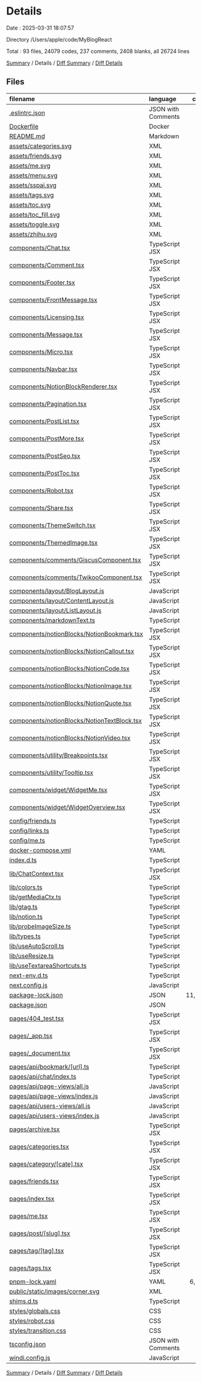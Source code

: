 # Details

Date : 2025-03-31 18:07:57

Directory /Users/apple/code/MyBlogReact

Total : 93 files,  24079 codes, 237 comments, 2408 blanks, all 26724 lines

[Summary](results.md) / Details / [Diff Summary](diff.md) / [Diff Details](diff-details.md)

## Files
| filename | language | code | comment | blank | total |
| :--- | :--- | ---: | ---: | ---: | ---: |
| [.eslintrc.json](/.eslintrc.json) | JSON with Comments | 9 | 0 | 1 | 10 |
| [Dockerfile](/Dockerfile) | Docker | 10 | 0 | 7 | 17 |
| [README.md](/README.md) | Markdown | 4 | 0 | 3 | 7 |
| [assets/categories.svg](/assets/categories.svg) | XML | 4 | 0 | 1 | 5 |
| [assets/friends.svg](/assets/friends.svg) | XML | 5 | 0 | 1 | 6 |
| [assets/me.svg](/assets/me.svg) | XML | 4 | 0 | 1 | 5 |
| [assets/menu.svg](/assets/menu.svg) | XML | 3 | 0 | 1 | 4 |
| [assets/sspai.svg](/assets/sspai.svg) | XML | 3 | 0 | 1 | 4 |
| [assets/tags.svg](/assets/tags.svg) | XML | 5 | 0 | 1 | 6 |
| [assets/toc.svg](/assets/toc.svg) | XML | 3 | 0 | 1 | 4 |
| [assets/toc\_fill.svg](/assets/toc_fill.svg) | XML | 3 | 0 | 1 | 4 |
| [assets/toggle.svg](/assets/toggle.svg) | XML | 5 | 0 | 1 | 6 |
| [assets/zhihu.svg](/assets/zhihu.svg) | XML | 3 | 0 | 1 | 4 |
| [components/Chat.tsx](/components/Chat.tsx) | TypeScript JSX | 150 | 3 | 8 | 161 |
| [components/Comment.tsx](/components/Comment.tsx) | TypeScript JSX | 81 | 0 | 8 | 89 |
| [components/Footer.tsx](/components/Footer.tsx) | TypeScript JSX | 138 | 12 | 3 | 153 |
| [components/FrontMessage.tsx](/components/FrontMessage.tsx) | TypeScript JSX | 76 | 0 | 9 | 85 |
| [components/Licensing.tsx](/components/Licensing.tsx) | TypeScript JSX | 115 | 0 | 7 | 122 |
| [components/Message.tsx](/components/Message.tsx) | TypeScript JSX | 52 | 0 | 6 | 58 |
| [components/Micro.tsx](/components/Micro.tsx) | TypeScript JSX | 93 | 23 | 25 | 141 |
| [components/Navbar.tsx](/components/Navbar.tsx) | TypeScript JSX | 173 | 2 | 7 | 182 |
| [components/NotionBlockRenderer.tsx](/components/NotionBlockRenderer.tsx) | TypeScript JSX | 133 | 8 | 21 | 162 |
| [components/Pagination.tsx](/components/Pagination.tsx) | TypeScript JSX | 51 | 6 | 5 | 62 |
| [components/PostList.tsx](/components/PostList.tsx) | TypeScript JSX | 190 | 13 | 8 | 211 |
| [components/PostMore.tsx](/components/PostMore.tsx) | TypeScript JSX | 53 | 3 | 2 | 58 |
| [components/PostSeo.tsx](/components/PostSeo.tsx) | TypeScript JSX | 59 | 0 | 3 | 62 |
| [components/PostToc.tsx](/components/PostToc.tsx) | TypeScript JSX | 66 | 0 | 8 | 74 |
| [components/Robot.tsx](/components/Robot.tsx) | TypeScript JSX | 62 | 0 | 9 | 71 |
| [components/Share.tsx](/components/Share.tsx) | TypeScript JSX | 97 | 0 | 5 | 102 |
| [components/ThemeSwitch.tsx](/components/ThemeSwitch.tsx) | TypeScript JSX | 35 | 1 | 5 | 41 |
| [components/ThemedImage.tsx](/components/ThemedImage.tsx) | TypeScript JSX | 38 | 2 | 5 | 45 |
| [components/comments/GiscusComponent.tsx](/components/comments/GiscusComponent.tsx) | TypeScript JSX | 20 | 0 | 3 | 23 |
| [components/comments/TwikooComponent.tsx](/components/comments/TwikooComponent.tsx) | TypeScript JSX | 41 | 1 | 6 | 48 |
| [components/layout/BlogLayout.js](/components/layout/BlogLayout.js) | JavaScript | 46 | 0 | 3 | 49 |
| [components/layout/ContentLayout.js](/components/layout/ContentLayout.js) | JavaScript | 20 | 0 | 1 | 21 |
| [components/layout/ListLayout.js](/components/layout/ListLayout.js) | JavaScript | 18 | 0 | 1 | 19 |
| [components/markdownText.ts](/components/markdownText.ts) | TypeScript | 1 | 0 | 1 | 2 |
| [components/notionBlocks/NotionBookmark.tsx](/components/notionBlocks/NotionBookmark.tsx) | TypeScript JSX | 110 | 3 | 10 | 123 |
| [components/notionBlocks/NotionCallout.tsx](/components/notionBlocks/NotionCallout.tsx) | TypeScript JSX | 43 | 3 | 7 | 53 |
| [components/notionBlocks/NotionCode.tsx](/components/notionBlocks/NotionCode.tsx) | TypeScript JSX | 49 | 15 | 11 | 75 |
| [components/notionBlocks/NotionImage.tsx](/components/notionBlocks/NotionImage.tsx) | TypeScript JSX | 72 | 1 | 6 | 79 |
| [components/notionBlocks/NotionQuote.tsx](/components/notionBlocks/NotionQuote.tsx) | TypeScript JSX | 82 | 2 | 6 | 90 |
| [components/notionBlocks/NotionTextBlock.tsx](/components/notionBlocks/NotionTextBlock.tsx) | TypeScript JSX | 34 | 0 | 4 | 38 |
| [components/notionBlocks/NotionVideo.tsx](/components/notionBlocks/NotionVideo.tsx) | TypeScript JSX | 12 | 0 | 3 | 15 |
| [components/utility/Breakpoints.tsx](/components/utility/Breakpoints.tsx) | TypeScript JSX | 9 | 1 | 1 | 11 |
| [components/utility/Tooltip.tsx](/components/utility/Tooltip.tsx) | TypeScript JSX | 27 | 4 | 1 | 32 |
| [components/widget/WidgetMe.tsx](/components/widget/WidgetMe.tsx) | TypeScript JSX | 132 | 4 | 4 | 140 |
| [components/widget/WidgetOverview.tsx](/components/widget/WidgetOverview.tsx) | TypeScript JSX | 530 | 28 | 33 | 591 |
| [config/friends.ts](/config/friends.ts) | TypeScript | 12 | 0 | 2 | 14 |
| [config/links.ts](/config/links.ts) | TypeScript | 50 | 0 | 4 | 54 |
| [config/me.ts](/config/me.ts) | TypeScript | 102 | 0 | 1 | 103 |
| [docker-compose.yml](/docker-compose.yml) | YAML | 12 | 0 | 1 | 13 |
| [index.d.ts](/index.d.ts) | TypeScript | 4 | 0 | 0 | 4 |
| [lib/ChatContext.tsx](/lib/ChatContext.tsx) | TypeScript JSX | 137 | 4 | 21 | 162 |
| [lib/colors.ts](/lib/colors.ts) | TypeScript | 107 | 10 | 2 | 119 |
| [lib/getMediaCtx.ts](/lib/getMediaCtx.ts) | TypeScript | 7 | 0 | 2 | 9 |
| [lib/gtag.ts](/lib/gtag.ts) | TypeScript | 14 | 0 | 2 | 16 |
| [lib/notion.ts](/lib/notion.ts) | TypeScript | 122 | 8 | 18 | 148 |
| [lib/probeImageSize.ts](/lib/probeImageSize.ts) | TypeScript | 6 | 0 | 2 | 8 |
| [lib/types.ts](/lib/types.ts) | TypeScript | 21 | 0 | 1 | 22 |
| [lib/useAutoScroll.ts](/lib/useAutoScroll.ts) | TypeScript | 59 | 4 | 14 | 77 |
| [lib/useResize.ts](/lib/useResize.ts) | TypeScript | 89 | 15 | 20 | 124 |
| [lib/useTextareaShortcuts.ts](/lib/useTextareaShortcuts.ts) | TypeScript | 44 | 7 | 11 | 62 |
| [next-env.d.ts](/next-env.d.ts) | TypeScript | 0 | 4 | 2 | 6 |
| [next.config.js](/next.config.js) | JavaScript | 34 | 7 | 2 | 43 |
| [package-lock.json](/package-lock.json) | JSON | 11,533 | 0 | 0 | 11,533 |
| [package.json](/package.json) | JSON | 74 | 0 | 1 | 75 |
| [pages/404\_test.tsx](/pages/404_test.tsx) | TypeScript JSX | 11 | 0 | 1 | 12 |
| [pages/\_app.tsx](/pages/_app.tsx) | TypeScript JSX | 88 | 0 | 12 | 100 |
| [pages/\_document.tsx](/pages/_document.tsx) | TypeScript JSX | 41 | 1 | 2 | 44 |
| [pages/api/bookmark/\[url\].ts](/pages/api/bookmark/%5Burl%5D.ts) | TypeScript | 10 | 2 | 4 | 16 |
| [pages/api/chat/index.ts](/pages/api/chat/index.ts) | TypeScript | 68 | 3 | 11 | 82 |
| [pages/api/page-views/all.js](/pages/api/page-views/all.js) | JavaScript | 31 | 2 | 9 | 42 |
| [pages/api/page-views/index.js](/pages/api/page-views/index.js) | JavaScript | 40 | 2 | 8 | 50 |
| [pages/api/users-views/all.js](/pages/api/users-views/all.js) | JavaScript | 31 | 2 | 9 | 42 |
| [pages/api/users-views/index.js](/pages/api/users-views/index.js) | JavaScript | 40 | 2 | 8 | 50 |
| [pages/archive.tsx](/pages/archive.tsx) | TypeScript JSX | 80 | 5 | 7 | 92 |
| [pages/categories.tsx](/pages/categories.tsx) | TypeScript JSX | 67 | 2 | 11 | 80 |
| [pages/category/\[cate\].tsx](/pages/category/%5Bcate%5D.tsx) | TypeScript JSX | 58 | 1 | 13 | 72 |
| [pages/friends.tsx](/pages/friends.tsx) | TypeScript JSX | 110 | 1 | 8 | 119 |
| [pages/index.tsx](/pages/index.tsx) | TypeScript JSX | 77 | 0 | 8 | 85 |
| [pages/me.tsx](/pages/me.tsx) | TypeScript JSX | 553 | 2 | 16 | 571 |
| [pages/post/\[slug\].tsx](/pages/post/%5Bslug%5D.tsx) | TypeScript JSX | 381 | 10 | 22 | 413 |
| [pages/tag/\[tag\].tsx](/pages/tag/%5Btag%5D.tsx) | TypeScript JSX | 58 | 1 | 13 | 72 |
| [pages/tags.tsx](/pages/tags.tsx) | TypeScript JSX | 62 | 3 | 11 | 76 |
| [pnpm-lock.yaml](/pnpm-lock.yaml) | YAML | 6,650 | 0 | 1,838 | 8,488 |
| [public/static/images/corner.svg](/public/static/images/corner.svg) | XML | 3 | 0 | 1 | 4 |
| [shims.d.ts](/shims.d.ts) | TypeScript | 4 | 0 | 1 | 5 |
| [styles/globals.css](/styles/globals.css) | CSS | 69 | 1 | 11 | 81 |
| [styles/robot.css](/styles/robot.css) | CSS | 28 | 3 | 6 | 37 |
| [styles/transition.css](/styles/transition.css) | CSS | 14 | 0 | 4 | 18 |
| [tsconfig.json](/tsconfig.json) | JSON with Comments | 20 | 0 | 1 | 21 |
| [windi.config.js](/windi.config.js) | JavaScript | 89 | 0 | 1 | 90 |

[Summary](results.md) / Details / [Diff Summary](diff.md) / [Diff Details](diff-details.md)